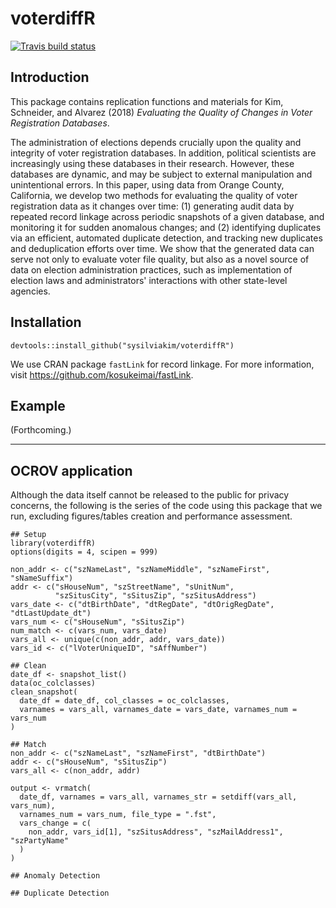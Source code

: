 # voterdiffR

<!-- badges: start -->
[![Travis build status](https://travis-ci.org/sysilviakim/voterdiffR.svg?branch=master)](https://travis-ci.org/sysilviakim/voterdiffR)<!-- badges: end -->

## Introduction

This package contains replication functions and materials for Kim, Schneider, and Alvarez (2018) *Evaluating the Quality of Changes in Voter Registration Databases*. 

The administration of elections depends crucially upon the quality and integrity of voter registration databases. In addition, political scientists  are increasingly using these databases in their research. However, these databases are dynamic, and may be subject to external manipulation and unintentional errors. In this paper, using data from Orange County, California, we develop two methods for evaluating the quality of voter registration data as it changes over time: (1) generating audit data by repeated record linkage across periodic snapshots of a given database, and monitoring it for sudden anomalous changes; and (2) identifying duplicates via an efficient, automated duplicate detection, and tracking new duplicates and deduplication efforts over time. We show that the generated data can serve not only to evaluate voter file quality, but also as a novel source of data on election administration practices, such as implementation of election laws and administrators' interactions with other state-level agencies.

## Installation

```
devtools::install_github("sysilviakim/voterdiffR")
```

We use CRAN package `fastLink` for record linkage. For more information, visit https://github.com/kosukeimai/fastLink. 

## Example

(Forthcoming.)

--------------------------------------------

## OCROV application

Although the data itself cannot be released to the public for privacy concerns, the following is the series of the code using this package that we run, excluding figures/tables creation and performance assessment.

```
## Setup
library(voterdiffR)
options(digits = 4, scipen = 999)

non_addr <- c("szNameLast", "szNameMiddle", "szNameFirst", "sNameSuffix")
addr <- c("sHouseNum", "szStreetName", "sUnitNum", 
          "szSitusCity", "sSitusZip", "szSitusAddress")
vars_date <- c("dtBirthDate", "dtRegDate", "dtOrigRegDate", "dtLastUpdate_dt")
vars_num <- c("sHouseNum", "sSitusZip")
num_match <- c(vars_num, vars_date)
vars_all <- unique(c(non_addr, addr, vars_date))
vars_id <- c("lVoterUniqueID", "sAffNumber")

## Clean
date_df <- snapshot_list()
data(oc_colclasses)
clean_snapshot(
  date_df = date_df, col_classes = oc_colclasses, 
  varnames = vars_all, varnames_date = vars_date, varnames_num = vars_num
)

## Match
non_addr <- c("szNameLast", "szNameFirst", "dtBirthDate")
addr <- c("sHouseNum", "sSitusZip")
vars_all <- c(non_addr, addr)

output <- vrmatch(
  date_df, varnames = vars_all, varnames_str = setdiff(vars_all, vars_num),
  varnames_num = vars_num, file_type = ".fst",
  vars_change = c(
    non_addr, vars_id[1], "szSitusAddress", "szMailAddress1", "szPartyName"
  )
)

## Anomaly Detection

## Duplicate Detection


```

